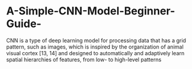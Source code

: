 # A-Simple-CNN-Model-Beginner-Guide-
CNN is a type of deep learning model for processing data that has a grid pattern, such as images, which is inspired by the organization of animal visual cortex [13, 14] and designed to automatically and adaptively learn spatial hierarchies of features, from low- to high-level patterns
